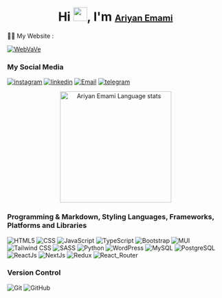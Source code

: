 <h1 align="center">Hi <img src="https://media.giphy.com/media/hvRJCLFzcasrR4ia7z/giphy.gif" width="32">, I'm <span style="font-size: 1.25rem;line-height: 1.75rem;font-weight: 700;color: #D97706;"><a href="https://webvave.ir">Ariyan Emami</a></span></h1>
👨‍💻  My Website : 

<a href="https://ariyanem.ir">![WebVaVe](https://img.shields.io/badge/WebVaVe-000000?style=for-the-badge&logo=About.me&logoColor=purple)</a>

### My Social Media
<a href="https://www.instagram.com/ariyan_frontend">![instagram](https://img.shields.io/badge/instagram-red.svg?style=for-the-badge&logo=instagram&logoColor=white)</a>
<a href="https://www.linkedin.com/in/ariyan-emami-8b99a3251">![linkedin](https://img.shields.io/badge/linkedin-blue.svg?style=for-the-badge&logo=linkedin&logoColor=white)</a>
<a href="mailto:emami8637@gmail.com">![Email](https://img.shields.io/badge/Gmail-D14836?style=for-the-badge&logo=gmail&logoColor=white)</a>
<a href="https://telegram.me/ARIYANEM231">![telegram](https://img.shields.io/badge/telegram-blue.svg?style=for-the-badge&logo=telegram&logoColor=white)</a>


<div align="center"> 
<a href="https://github.com/anuraghazra/github-readme-stats#gh-light-mode-only">
<img height=259 src="https://github-readme-stats-git-masterrstaa-rickstaa.vercel.app/api/top-langs/?username=ariyan-emi&layout=compact&langs_count=12&hide_border=true&role=owner,collaborator&theme=default#gh-light-mode-only" alt="Ariyan Emami Language stats" />
</a>
</div>




### Programming & Markdown, Styling Languages, Frameworks, Platforms and Libraries
![HTML5](https://img.shields.io/badge/HTML-239120?style=for-the-badge&logo=html5&logoColor=white)
![CSS](https://img.shields.io/badge/css-%231572B6.svg?style=for-the-badge&logo=css3&logoColor=white)
![JavaScript](https://img.shields.io/badge/JavaScript-F7DF1E?style=for-the-badge&logo=javascript&logoColor=black)
![TypeScript](https://img.shields.io/badge/typescript-%23323330.svg?style=for-the-badge&logo=typescript&logoColor=%23F7DF1E)
![Bootstrap](https://img.shields.io/badge/bootstrap-%23563D7C.svg?style=for-the-badge&logo=bootstrap&logoColor=white)
![MUI](https://img.shields.io/badge/Material--UI-0081CB?style=for-the-badge&logo=MUI&logoColor=white)
![Tailwind CSS](https://img.shields.io/badge/Tailwind_CSS-38B2AC?style=for-the-badge&logo=tailwind-css&logoColor=white)
![SASS](https://img.shields.io/badge/SASS-hotpink.svg?style=for-the-badge&logo=SASS&logoColor=white)
![Python](https://img.shields.io/badge/Python-3776AB?style=for-the-badge&logo=python&logoColor=white)
![WordPress](https://img.shields.io/badge/Wordpress-21759B?style=for-the-badge&logo=wordpress&logoColor=white)
![MySQL](https://img.shields.io/badge/MySQL-00000F?style=for-the-badge&logo=mysql&logoColor=white)
![PostgreSQL](https://img.shields.io/badge/PostgreSQL-316192?style=for-the-badge&logo=postgresql&logoColor=white)
![ReactJs](https://img.shields.io/badge/react-%2320232a.svg?style=for-the-badge&logo=react&logoColor=%2361DAFB)
![NextJs](https://img.shields.io/badge/next.js-000000?style=for-the-badge&logo=nextdotjs&logoColor=white)
![Redux](https://img.shields.io/badge/Redux-593D88?style=for-the-badge&logo=redux&logoColor=white)
![React_Router](https://img.shields.io/badge/React_Router-CA4245?style=for-the-badge&logo=react-router&logoColor=white)
### Version Control
![Git](https://img.shields.io/badge/Git-F05032?style=for-the-badge&logo=git&logoColor=white)
![GitHub](https://img.shields.io/badge/GitHub-181717?style=for-the-badge&logo=github&logoColor=white)

###

